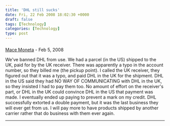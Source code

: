 ```yaml
---
title: 'DHL still sucks'
date: Fri, 22 Feb 2008 18:02:30 +0000
draft: false
tags: [Technology]
categories: [Technology]
type: post
---
```



#### 
[Mace Moneta](http://mace.monetafamily.org "mmoneta@optonline.net") - <time datetime="2008-02-22 17:58:31">Feb 5, 2008</time>

We've banned DHL from use. We had a parcel (in the US) shipped to the UK, paid for by the UK receiver. There was apparently a typo in the account number, so they billed me (the pickup point). I called the UK receiver, they figured out that it was a typo, and paid DHL in the UK for the shipment. DHL in the US said they had NO WAY OF COMMUNICATING with DHL in the UK, so they insisted I had to pay them too. No amount of effort on the receiver's part, or DHL in the UK could convince DHL in the US that payment was made. I eventually ended up paying to prevent a mark on my credit. DHL successfully extorted a double payment, but it was the last business they will ever get from us. I will pay more to have products shipped by another carrier rather that do business with them ever again.
<hr />
